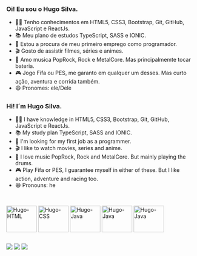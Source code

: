### Oi! Eu sou o Hugo Silva.

- 👨‍💻 Tenho conhecimentos em HTML5, CSS3, Bootstrap, Git, GitHub, JavaScript e ReactJs.
- 📚 Meu plano de estudos TypeScript, SASS e IONIC.
- 💼 Estou a procura de meu primeiro emprego como programador.
- 🎬 Gosto de assistir filmes, séries e animes.
- 🥁 Amo musica PopRock, Rock e MetalCore. Mas principalmemte tocar bateria.
- 🎮 Jogo Fifa ou PES, me garanto em qualquer um desses. Mas curto ação, aventura e corrida também.
- 😄 Pronomes: ele/Dele

##

### Hi! I´m Hugo Silva.

- 👨‍💻 I have knowledge in HTML5, CSS3, Bootstrap, Git, GitHub, JavaScript e ReactJs.
- 📚 My study plan TypeScript, SASS and IONIC.
- 💼 I'm looking for my first job as a programmer.
- 🎬 I like to watch movies, series and anime.
- 🥁 I love music PopRock, Rock and MetalCore. But mainly playing the drums.
- 🎮 Play Fifa or PES, I guarantee myself in either of these. But I like action, adventure and racing too.
- 😄 Pronouns: he

##

<div style="display: incline_block"><br>
  <img align="center" alt="Hugo-HTML" height="70" width="80" src="https://cdn.jsdelivr.net/gh/devicons/devicon/icons/html5/html5-original.svg" />
  <img align="center" alt="Hugo-CSS" height="70" width="80" src="https://cdn.jsdelivr.net/gh/devicons/devicon/icons/css3/css3-original.svg" />
  <img align="center" alt="Hugo-Java" height="70" width="80" src="https://cdn.jsdelivr.net/gh/devicons/devicon/icons/bootstrap/bootstrap-original.svg"/>
  <img align="center" alt="Hugo-Java" height="70" width="80" src="https://cdn.jsdelivr.net/gh/devicons/devicon/icons/javascript/javascript-original.svg" />
  <img align="center" alt="Hugo-Java" height="70" width="80" src="https://cdn.jsdelivr.net/gh/devicons/devicon/icons/react/react-original.svg" />
</div>

##

<div>
  <a href= "mailto:hugo.m.silva.023@gmail.com"><img src="https://img.shields.io/badge/Gmail-D14836?style=for-the-badge&logo=gmail&logoColor=white" target="_blank"></a>
  <a href="https://www.linkedin.com/in/hugo-silva-7a282a188/" target="_blank"><img src="https://img.shields.io/badge/LinkedIn-0077B5?style=for-the-badge&logo=linkedin&logoColor=white" target="_blank"></a>
  <a href="https://wa.me/+5521991510641" target="_blank"><img src="https://img.shields.io/badge/WhatsApp-25D366?style=for-the-badge&logo=whatsapp&logoColor=white" target="_blank"></a>
</div>
